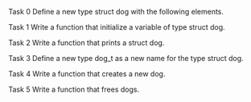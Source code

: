 Task 0
Define a new type struct dog with the following elements.

Task 1
Write a function that initialize a variable of type struct dog.

Task 2
Write a function that prints a struct dog.

Task 3
Define a new type dog_t as a new name for the type struct dog.

Task 4
Write a function that creates a new dog.

Task 5
Write a function that frees dogs.
